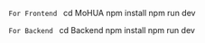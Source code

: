 ```For Frontend ```
cd MoHUA
npm install
npm run dev

```For Backend ```
cd Backend
npm install
npm run dev

